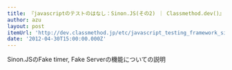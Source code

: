 ```yaml
---
title: 『javascriptのテストのはなし：Sinon.JS(その2) ｜ Classmethod.dev()』
author: azu
layout: post
itemUrl: 'http://dev.classmethod.jp/etc/javascript_testing_framework_sinonjs/'
date: '2012-04-30T15:00:00.000Z'
---
```

Sinon.JSのFake timer, Fake Serverの機能についての説明
